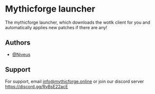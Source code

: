 
# Mythicforge launcher
The mythicforge launcher, which downloads the wotlk client for you and automatically applies new patches if there are any! 


## Authors

- [@Niveus](https://github.com/Rayan1159/)


## Support

For support, email info@mythicforge.online or join our discord server https://discord.gg/RyBsE22acE
